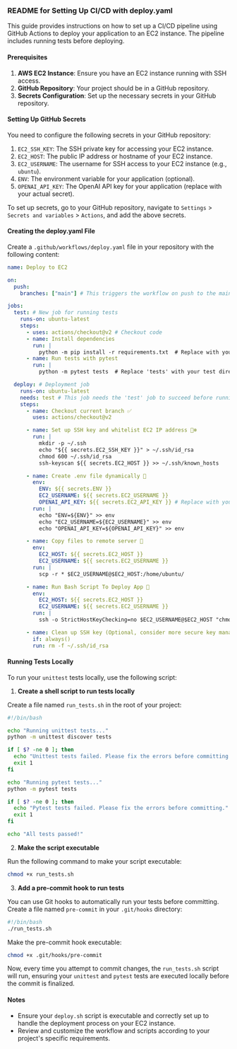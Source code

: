 ### README for Setting Up CI/CD with deploy.yaml

This guide provides instructions on how to set up a CI/CD pipeline using GitHub Actions to deploy your application to an EC2 instance. The pipeline includes running tests before deploying.

#### Prerequisites

1. **AWS EC2 Instance**: Ensure you have an EC2 instance running with SSH access.
2. **GitHub Repository**: Your project should be in a GitHub repository.
3. **Secrets Configuration**: Set up the necessary secrets in your GitHub repository.

#### Setting Up GitHub Secrets

You need to configure the following secrets in your GitHub repository:

1. `EC2_SSH_KEY`: The SSH private key for accessing your EC2 instance.
2. `EC2_HOST`: The public IP address or hostname of your EC2 instance.
3. `EC2_USERNAME`: The username for SSH access to your EC2 instance (e.g., `ubuntu`).
4. `ENV`: The environment variable for your application (optional).
5. `OPENAI_API_KEY`: The OpenAI API key for your application (replace with your actual secret).

To set up secrets, go to your GitHub repository, navigate to `Settings` > `Secrets and variables` > `Actions`, and add the above secrets.

#### Creating the deploy.yaml File

Create a `.github/workflows/deploy.yaml` file in your repository with the following content:

```yaml
name: Deploy to EC2

on:
  push:
    branches: ["main"] # This triggers the workflow on push to the main branch

jobs:
  test: # New job for running tests
    runs-on: ubuntu-latest
    steps:
      - uses: actions/checkout@v2 # Checkout code
      - name: Install dependencies
        run: |
          python -m pip install -r requirements.txt  # Replace with your command to install dependencies
      - name: Run tests with pytest
        run: |
          python -m pytest tests  # Replace 'tests' with your test directory path

  deploy: # Deployment job
    runs-on: ubuntu-latest
    needs: test # This job needs the 'test' job to succeed before running
    steps:
      - name: Checkout current branch ✅
        uses: actions/checkout@v2

      - name: Set up SSH key and whitelist EC2 IP address 🐻‍❄️
        run: |
          mkdir -p ~/.ssh
          echo "${{ secrets.EC2_SSH_KEY }}" > ~/.ssh/id_rsa
          chmod 600 ~/.ssh/id_rsa
          ssh-keyscan ${{ secrets.EC2_HOST }} >> ~/.ssh/known_hosts

      - name: Create .env file dynamically 🧨
        env:
          ENV: ${{ secrets.ENV }}
          EC2_USERNAME: ${{ secrets.EC2_USERNAME }}
          OPENAI_API_KEY: ${{ secrets.EC2_API_KEY }} # Replace with your secrets
        run: |
          echo "ENV=${ENV}" >> env
          echo "EC2_USERNAME=${EC2_USERNAME}" >> env
          echo "OPENAI_API_KEY=${OPENAI_API_KEY}" >> env

      - name: Copy files to remote server 🚙
        env:
          EC2_HOST: ${{ secrets.EC2_HOST }}
          EC2_USERNAME: ${{ secrets.EC2_USERNAME }}
        run: |
          scp -r * $EC2_USERNAME@$EC2_HOST:/home/ubuntu/

      - name: Run Bash Script To Deploy App 🚀
        env:
          EC2_HOST: ${{ secrets.EC2_HOST }}
          EC2_USERNAME: ${{ secrets.EC2_USERNAME }}
        run: |
          ssh -o StrictHostKeyChecking=no $EC2_USERNAME@$EC2_HOST "chmod +x ./deploy.sh && ./deploy.sh"

      - name: Clean up SSH key (Optional, consider more secure key management) 🚀
        if: always()
        run: rm -f ~/.ssh/id_rsa
```

#### Running Tests Locally

To run your `unittest` tests locally, use the following script:

1. **Create a shell script to run tests locally**

Create a file named `run_tests.sh` in the root of your project:

```sh
#!/bin/bash

echo "Running unittest tests..."
python -m unittest discover tests

if [ $? -ne 0 ]; then
  echo "Unittest tests failed. Please fix the errors before committing."
  exit 1
fi

echo "Running pytest tests..."
python -m pytest tests

if [ $? -ne 0 ]; then
  echo "Pytest tests failed. Please fix the errors before committing."
  exit 1
fi

echo "All tests passed!"
```

2. **Make the script executable**

Run the following command to make your script executable:

```sh
chmod +x run_tests.sh
```

3. **Add a pre-commit hook to run tests**

You can use Git hooks to automatically run your tests before committing. Create a file named `pre-commit` in your `.git/hooks` directory:

```sh
#!/bin/bash
./run_tests.sh
```

Make the pre-commit hook executable:

```sh
chmod +x .git/hooks/pre-commit
```

Now, every time you attempt to commit changes, the `run_tests.sh` script will run, ensuring your `unittest` and `pytest` tests are executed locally before the commit is finalized.

#### Notes

- Ensure your `deploy.sh` script is executable and correctly set up to handle the deployment process on your EC2 instance.
- Review and customize the workflow and scripts according to your project's specific requirements.
